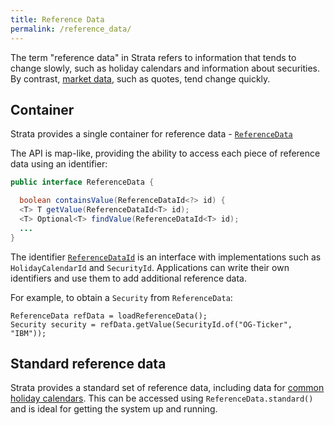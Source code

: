 ```yaml
---
title: Reference Data
permalink: /reference_data/
---
```


The term "reference data" in Strata refers to information that tends to change slowly,
such as holiday calendars and information about securities.
By contrast, [market data]({{site.baseurl}}/market_data), such as quotes, tend change quickly.


## Container

Strata provides a single container for reference data -
[`ReferenceData`]({{site.baseurl}}/apidocs/com/opengamma/strata/basics/ReferenceData.html)

The API is map-like, providing the ability to access each piece of reference data using an identifier:

```java
public interface ReferenceData {

  boolean containsValue(ReferenceDataId<?> id) {
  <T> T getValue(ReferenceDataId<T> id);
  <T> Optional<T> findValue(ReferenceDataId<T> id);
  ...
}
```

The identifier [`ReferenceDataId`]({{site.baseurl}}/apidocs/com/opengamma/strata/basics/ReferenceDataId.html)
is an interface with implementations such as `HolidayCalendarId` and `SecurityId`.
Applications can write their own identifiers and use them to add additional reference data.

For example, to obtain a `Security` from `ReferenceData`:

```
ReferenceData refData = loadReferenceData();
Security security = refData.getValue(SecurityId.of("OG-Ticker", "IBM"));
```

## Standard reference data

Strata provides a standard set of reference data, including data for [common holiday calendars]({{site.baseurl}}/holidays).
This can be accessed using `ReferenceData.standard()` and is ideal for getting the system up and running.
